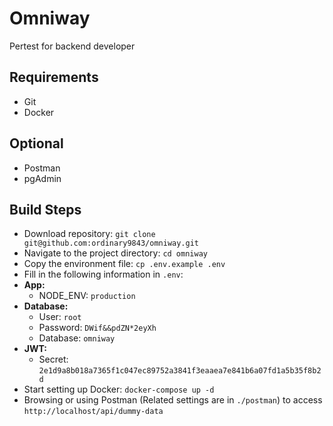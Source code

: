 # Omniway
Pertest for backend developer

## Requirements
- Git
- Docker

## Optional
- Postman
- pgAdmin

## Build Steps
- Download repository: `git clone git@github.com:ordinary9843/omniway.git`
- Navigate to the project directory: `cd omniway`
- Copy the environment file: `cp .env.example .env`
- Fill in the following information in `.env`:
- **App:**
  - NODE_ENV: `production`
- **Database:**
  - User: `root`
  - Password: `DWif&&pdZN*2eyXh`
  - Database: `omniway`
- **JWT:**
  - Secret: `2e1d9a8b018a7365f1c047ec89752a3841f3eaaea7e841b6a07fd1a5b35f8b2d`
- Start setting up Docker: `docker-compose up -d`
- Browsing or using Postman (Related settings are in `./postman`) to access `http://localhost/api/dummy-data`